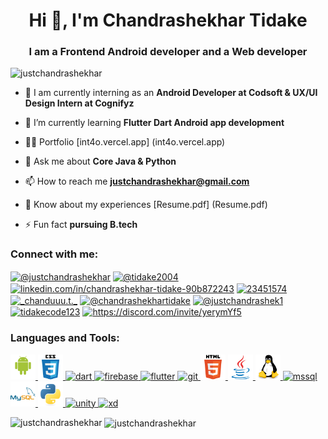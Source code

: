 <h1 align="center">Hi 👋, I'm Chandrashekhar Tidake</h1>
<h3 align="center">I am a Frontend Android developer and a Web developer</h3>

<p align="left"> <img src="https://komarev.com/ghpvc/?username=justchandrashekhar&label=Profile%20views&color=0e75b6&style=flat" alt="justchandrashekhar" /> </p>

- 🔭 I am currently interning as an **Android Developer at Codsoft & UX/UI Design Intern at Cognifyz**

- 🌱 I’m currently learning **Flutter Dart Android app development**

- 👨‍💻 Portfolio [int4o.vercel.app] (int4o.vercel.app)

- 💬 Ask me about **Core Java & Python**

- 📫 How to reach me **justchandrashekhar@gmail.com**

- 📄 Know about my experiences [Resume.pdf] (Resume.pdf)

- ⚡ Fun fact **pursuing B.tech**

<h3 align="left">Connect with me:</h3>
<p align="left">
<a href="https://codepen.io/@justchandrashekhar" target="blank"><img align="center" src="https://raw.githubusercontent.com/rahuldkjain/github-profile-readme-generator/master/src/images/icons/Social/codepen.svg" alt="@justchandrashekhar" height="30" width="40" /></a>
<a href="https://twitter.com/@tidake2004" target="blank"><img align="center" src="https://raw.githubusercontent.com/rahuldkjain/github-profile-readme-generator/master/src/images/icons/Social/twitter.svg" alt="@tidake2004" height="30" width="40" /></a>
<a href="https://linkedin.com/in/linkedin.com/in/chandrashekhar-tidake-90b872243" target="blank"><img align="center" src="https://raw.githubusercontent.com/rahuldkjain/github-profile-readme-generator/master/src/images/icons/Social/linked-in-alt.svg" alt="linkedin.com/in/chandrashekhar-tidake-90b872243" height="30" width="40" /></a>
<a href="https://stackoverflow.com/users/23451574" target="blank"><img align="center" src="https://raw.githubusercontent.com/rahuldkjain/github-profile-readme-generator/master/src/images/icons/Social/stack-overflow.svg" alt="23451574" height="30" width="40" /></a>
<a href="https://instagram.com/_chanduuu.t._" target="blank"><img align="center" src="https://raw.githubusercontent.com/rahuldkjain/github-profile-readme-generator/master/src/images/icons/Social/instagram.svg" alt="_chanduuu.t._" height="30" width="40" /></a>
<a href="https://medium.com/@chandrashekhartidake" target="blank"><img align="center" src="https://raw.githubusercontent.com/rahuldkjain/github-profile-readme-generator/master/src/images/icons/Social/medium.svg" alt="@chandrashekhartidake" height="30" width="40" /></a>
<a href="https://www.hackerrank.com/@justchandrashek1" target="blank"><img align="center" src="https://raw.githubusercontent.com/rahuldkjain/github-profile-readme-generator/master/src/images/icons/Social/hackerrank.svg" alt="@justchandrashek1" height="30" width="40" /></a>
<a href="https://www.leetcode.com/tidakecode123" target="blank"><img align="center" src="https://raw.githubusercontent.com/rahuldkjain/github-profile-readme-generator/master/src/images/icons/Social/leet-code.svg" alt="tidakecode123" height="30" width="40" /></a>
<a href="https://discord.gg/https://discord.com/invite/yerymYf5" target="blank"><img align="center" src="https://raw.githubusercontent.com/rahuldkjain/github-profile-readme-generator/master/src/images/icons/Social/discord.svg" alt="https://discord.com/invite/yerymYf5" height="30" width="40" /></a>
</p>

<h3 align="left">Languages and Tools:</h3>
<p align="left"> <a href="https://developer.android.com" target="_blank" rel="noreferrer"> <img src="https://raw.githubusercontent.com/devicons/devicon/master/icons/android/android-original-wordmark.svg" alt="android" width="40" height="40"/> </a> <a href="https://www.w3schools.com/css/" target="_blank" rel="noreferrer"> <img src="https://raw.githubusercontent.com/devicons/devicon/master/icons/css3/css3-original-wordmark.svg" alt="css3" width="40" height="40"/> </a> <a href="https://dart.dev" target="_blank" rel="noreferrer"> <img src="https://www.vectorlogo.zone/logos/dartlang/dartlang-icon.svg" alt="dart" width="40" height="40"/> </a> <a href="https://firebase.google.com/" target="_blank" rel="noreferrer"> <img src="https://www.vectorlogo.zone/logos/firebase/firebase-icon.svg" alt="firebase" width="40" height="40"/> </a> <a href="https://flutter.dev" target="_blank" rel="noreferrer"> <img src="https://www.vectorlogo.zone/logos/flutterio/flutterio-icon.svg" alt="flutter" width="40" height="40"/> </a> <a href="https://git-scm.com/" target="_blank" rel="noreferrer"> <img src="https://www.vectorlogo.zone/logos/git-scm/git-scm-icon.svg" alt="git" width="40" height="40"/> </a> <a href="https://www.w3.org/html/" target="_blank" rel="noreferrer"> <img src="https://raw.githubusercontent.com/devicons/devicon/master/icons/html5/html5-original-wordmark.svg" alt="html5" width="40" height="40"/> </a> <a href="https://www.java.com" target="_blank" rel="noreferrer"> <img src="https://raw.githubusercontent.com/devicons/devicon/master/icons/java/java-original.svg" alt="java" width="40" height="40"/> </a> <a href="https://www.linux.org/" target="_blank" rel="noreferrer"> <img src="https://raw.githubusercontent.com/devicons/devicon/master/icons/linux/linux-original.svg" alt="linux" width="40" height="40"/> </a> <a href="https://www.microsoft.com/en-us/sql-server" target="_blank" rel="noreferrer"> <img src="https://www.svgrepo.com/show/303229/microsoft-sql-server-logo.svg" alt="mssql" width="40" height="40"/> </a> <a href="https://www.mysql.com/" target="_blank" rel="noreferrer"> <img src="https://raw.githubusercontent.com/devicons/devicon/master/icons/mysql/mysql-original-wordmark.svg" alt="mysql" width="40" height="40"/> </a> <a href="https://www.python.org" target="_blank" rel="noreferrer"> <img src="https://raw.githubusercontent.com/devicons/devicon/master/icons/python/python-original.svg" alt="python" width="40" height="40"/> </a> <a href="https://unity.com/" target="_blank" rel="noreferrer"> <img src="https://www.vectorlogo.zone/logos/unity3d/unity3d-icon.svg" alt="unity" width="40" height="40"/> </a> <a href="https://www.adobe.com/products/xd.html" target="_blank" rel="noreferrer"> <img src="https://cdn.worldvectorlogo.com/logos/adobe-xd.svg" alt="xd" width="40" height="40"/> </a> </p>

<p><img align="left" src="https://github-readme-stats.vercel.app/api/top-langs?username=justchandrashekhar&show_icons=true&locale=en&layout=compact" alt="justchandrashekhar" /></p>

<p>&nbsp;<img align="center" src="https://github-readme-stats.vercel.app/api?username=justchandrashekhar&show_icons=true&locale=en" alt="justchandrashekhar" /></p>
